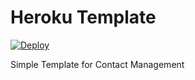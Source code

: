 # Heroku Template

[![Deploy](https://www.herokucdn.com/deploy/button.png)](https://heroku.com/deploy)

Simple Template for Contact Management
